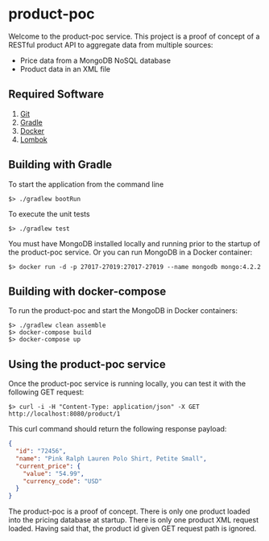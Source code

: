 # product-poc
Welcome to the product-poc service. This project is a proof of concept of a RESTful product API to aggregate data from multiple sources:
* Price data from a MongoDB NoSQL database
* Product data in an XML file

## Required Software
1.  [Git](https://git-scm.com/downloads) 
1.  [Gradle](https://gradle.org/install/)
1.	[Docker](http://docker.com)
1.	[Lombok](https://projectlombok.org/setup/overview)

## Building with Gradle

To start the application from the command line
```
$> ./gradlew bootRun
```

To execute the unit tests
```
$> ./gradlew test
```

You must have MongoDB installed locally and running prior to the startup of the product-poc service.
Or you can run MongoDB in a Docker container:
```
$> docker run -d -p 27017-27019:27017-27019 --name mongodb mongo:4.2.2
```

## Building with docker-compose

To run the product-poc and start the MongoDB in Docker containers:
```
$> ./gradlew clean assemble
$> docker-compose build
$> docker-compose up
```

## Using the product-poc service

Once the product-poc service is running locally, you can test it with the following GET request:
```
$> curl -i -H "Content-Type: application/json" -X GET http://localhost:8080/product/1
```
This curl command should return the following response payload:
```json
{
  "id": "72456",
  "name": "Pink Ralph Lauren Polo Shirt, Petite Small",
  "current_price": {
    "value": "54.99",
    "currency_code": "USD"
  }
}
```
The product-poc is a proof of concept. There is only one product loaded into the pricing database at startup.
There is only one product XML request loaded. Having said that, the product id given GET request path is ignored. 
